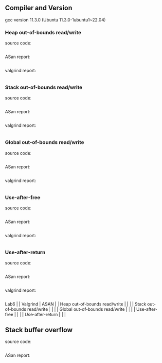 ## Compiler and Version
gcc version 11.3.0 (Ubuntu 11.3.0-1ubuntu1~22.04)


### Heap out-of-bounds read/write
source code:
```
```
ASan report:
```
```
valgrind report:
```
```


### Stack out-of-bounds read/write
source code:
```
```
ASan report:
```
```
valgrind report:
```
```


### Global out-of-bounds read/write
source code:
```
```
ASan report:
```
```
valgrind report:
```
```


### Use-after-free
source code:
```
```
ASan report:
```
```
valgrind report:
```
```


### Use-after-return
source code:
```
```
ASan report:
```
```
valgrind report:
```
```


Lab6
| | Valgrind | ASAN |
| Heap out-of-bounds read/write | | |
| Stack out-of-bounds read/write | | |
| Global out-of-bounds read/write | | |
| Use-after-free | | |
| Use-after-return | | |


## Stack buffer overflow
source code:
```
```
ASan report:
```
```